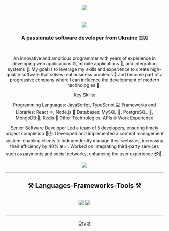 <p align="center">
  <img src="https://i.giphy.com/media/v1.Y2lkPTc5MGI3NjExaW95OHMyZWVpdGJ0MXk1MXgwa2pzMGUxaDZxb2N4ZGZtN2Njazh3OCZlcD12MV9pbnRlcm5hbF9naWZfYnlfaWQmY3Q9Zw/pVGsAWjzvXcZW4ZBTE/giphy.gif" />
</p>


<h1 align="center">
    <img src="https://readme-typing-svg.herokuapp.com/?font=Righteous&size=35&center=true&vCenter=true&width=500&height=70&duration=4000&lines=Hi+There!+👋;+I'm+Vitaii+Rudikov!;" />
</h1>

<h3 align="center">A passionate software developer from Ukraine 🇺🇦</h3>

<br/>

<div align="center">
 
An innovative and ambitious programmer with years of experience in developing web applications 🌐, mobile applications 📱, and integration systems 🔗. My goal is to leverage my skills and experience to create high-quality software that solves real business problems 💼 and become part of a progressive company where I can influence the development of modern technologies 🚀.

Key Skills:

Programming Languages: JavaScript, TypeScript 💻
Frameworks and Libraries: React ⚛️, Node.js 🌲
Databases: MySQL 🐬, PostgreSQL 🐘, MongoDB 🍃, Redis 🔄
Other Technologies: APIs 🌐
Work Experience

Senior Software Developer
Led a team of 5 developers, ensuring timely project completion 👥🕒.
Developed and implemented a content management system, enabling clients to independently manage their websites, increasing their efficiency by 40% ⚙️📈.
Worked on integrating third-party services such as payments and social networks, enhancing the user experience 💳🤝.

 </div>
 
<div align="center"> 
  <a href="https://www.linkedin.com/company/88392362/admin/dashboard/" target="_blank">
    <img src="https://img.shields.io/badge/LinkedIn-0077B5?style=for-the-badge&logo=linkedin&logoColor=white" target="_blank" />
  </a>
</div>

 <hr/>
 
<h2 align="center">⚒️ Languages-Frameworks-Tools ⚒️</h2>
<br/>
<div align="center">
    <img src="https://skillicons.dev/icons?i=react,bootstrap,mui,html,css,vscode,github,figma,tailwind,git,r" />
    <img src="https://skillicons.dev/icons?i=nodejs,python,javascript,typescript,express,firebase,mongodb,c,java,nextjs,mysql,flask" /><br>
</div>

<br/>


<hr/>

<div align="center"> 
  <a href="https://www.qrypt.com/" target="_blank">
    Qrypt
  </a>
</div>

<br/>
